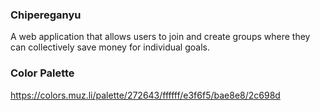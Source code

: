 ### Chipereganyu

A web application that allows users to join and create groups where they can
collectively save money for individual goals.

### Color Palette

https://colors.muz.li/palette/272643/ffffff/e3f6f5/bae8e8/2c698d
